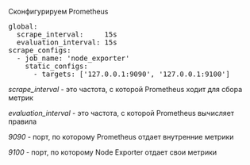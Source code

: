 Сконфигурируем Prometheus

<pre class="file" data-filename="prometheus.yaml" data-target="replace">
global:
  scrape_interval:     15s
  evaluation_interval: 15s
scrape_configs:
  - job_name: 'node_exporter'
    static_configs:
      - targets: ['127.0.0.1:9090', '127.0.0.1:9100']
</pre>

_scrape_interval_ - это частота, с которой Prometheus ходит для сбора метрик

_evaluation_interval_ - это частота, с которой Prometheus вычисляет правила

_9090_ - порт, по которому Prometheus отдает внутренние метрики

_9100_ - порт, по которому Node Exporter отдает свои метрики
